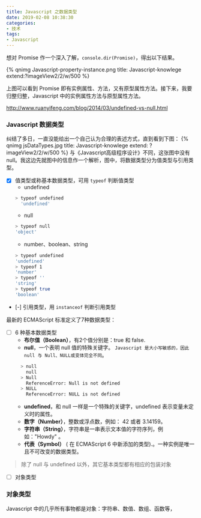 ```yaml
---
title: Javascript 之数据类型
date: 2019-02-08 10:38:30
categories:
- 技术
tags:
- Javascript
---
```


想对 Promise 作一个深入了解，`console.dir(Promise)`，得出以下结果。

{% qnimg Javascript-property-instance.png title: Javascript-knowlege extend:?imageView2/2/w/500 %}

上图可以看到 Promise 即有实例属性、方法，又有原型属性方法。接下来，我要归整归整，Javascript 中的实例属性方法与原型属性方法。

<!-- more -->
http://www.ruanyifeng.com/blog/2014/03/undefined-vs-null.html
### Javascript 数据类型
纠结了多日，一直没能给出一个自己认为合理的表述方式，直到看到下图：
{% qnimg jsDataTypes.jpg title: Javascript-knowlege extend: ?imageView2/2/w/500 %}
与《Javascript高级程序设计》不同，这张图中没有 null。我这边先就图中的信息作一个解析，图中，将数据类型分为值类型与引用类型。
- [x] 值类型或称基本数据类型，可用 `typeof` 判断值类型
  * undefined
  ```bash
  > typeof undefined
    'undefined'
  ```
  * null
  ```bash
  > typeof null
  'object'
  ```
  * number、boolean、string
  ```bash
  > typeof undefined
  'undefined'
  > typeof 1
  'number'
  > typeof ''
  'string'
  > typeof true
  'boolean'
  ```
- [-] 引用类型，用 `instanceof` 判断引用类型

最新的 ECMAScript 标准定义了7种数据类型：
- [ ] 6 种基本数据类型
  * **布尔值（Boolean）**，有2个值分别是：true 和 false.
  * **null**，一个表明 null 值的特殊关键字。 `Javascript 是大小写敏感的，因此 null 与 Null、NULL或变体完全不同`。
  ```bash
    > null
      null
    > Null
      ReferenceError: Null is not defined
    > NULL
      ReferenceError: NULL is not defined
  ```
  * **undefined**，和 null 一样是一个特殊的关键字，undefined 表示变量未定义时的属性。
  * **数字（Number）**，整数或浮点数，例如： 42 或者 3.14159。
  * **字符串（String）**，字符串是一串表示文本值的字符序列，例如："Howdy" 。
  * **代表（Symbol）** ( 在 ECMAScript 6 中新添加的类型).。一种实例是唯一且不可改变的数据类型。

> 除了 null 与 undefined 以外，其它基本类型都有相应的包装对象
- [ ] 对象类型

### 对象类型
Javascript 中的几乎所有事物都是对象：字符串、数值、数组、函数等，
